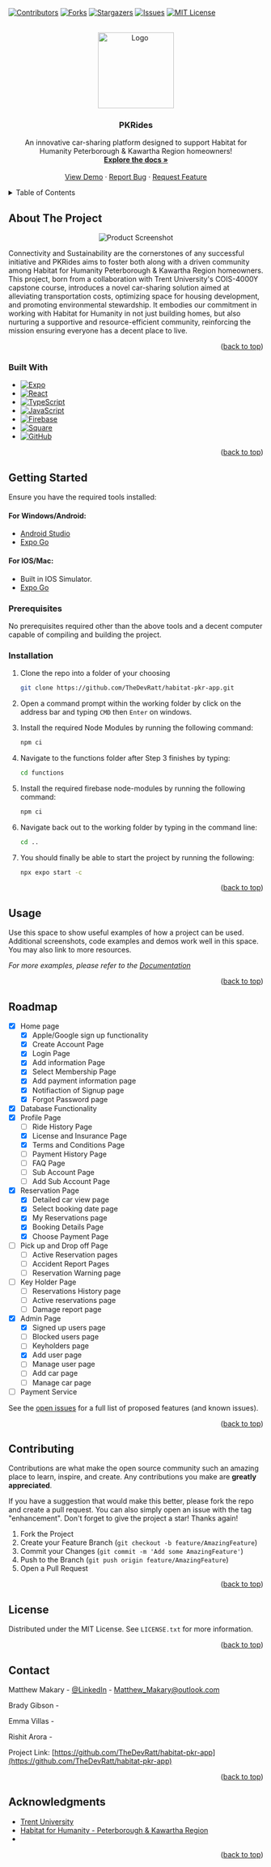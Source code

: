 <a name="readme-top"></a>

<!-- PROJECT SHIELDS -->
<!--
*** I'm using markdown "reference style" links for readability.
*** Reference links are enclosed in brackets [ ] instead of parentheses ( ).
*** See the bottom of this document for the declaration of the reference variables
*** for contributors-url, forks-url, etc. This is an optional, concise syntax you may use.
*** https://www.markdownguide.org/basic-syntax/#reference-style-links
-->

[![Contributors][contributors-shield]][contributors-url]
[![Forks][forks-shield]][forks-url]
[![Stargazers][stars-shield]][stars-url]
[![Issues][issues-shield]][issues-url]
[![MIT License][license-shield]][license-url]

<!-- PROJECT LOGO -->
<br />
<div align="center">
  <a href="https://github.com/TheDevRatt/habitat-pkr-app">
    <img src="/assets/images/PKRIcon.png" alt="Logo" width="150" height="150">
  </a>

<h3 align="center">PKRides</h3>

  <p align="center">
  An innovative car-sharing platform designed to support Habitat for Humanity Peterborough & Kawartha Region homeowners!
    <br />
    <a href="https://github.com/TheDevRatt/habitat-pkr-app"><strong>Explore the docs »</strong></a>
    <br />
    <br />
    <a href="https://github.com/TheDevRatt/habitat-pkr-app">View Demo</a>
    ·
    <a href="https://github.com/TheDevRatt/habitat-pkr-app/issues">Report Bug</a>
    ·
    <a href="https://github.com/TheDevRatt/habitat-pkr-app/issues">Request Feature</a>
  </p>
</div>

<!-- TABLE OF CONTENTS -->
<details>
  <summary>Table of Contents</summary>
  <ol>
    <li>
      <a href="#about-the-project">About The Project</a>
      <ul>
        <li><a href="#built-with">Built With</a></li>
      </ul>
    </li>
    <li>
      <a href="#getting-started">Getting Started</a>
      <ul>
        <li><a href="#prerequisites">Prerequisites</a></li>
        <li><a href="#installation">Installation</a></li>
      </ul>
    </li>
    <li><a href="#usage">Usage</a></li>
    <li><a href="#roadmap">Roadmap</a></li>
    <li><a href="#contributing">Contributing</a></li>
    <li><a href="#license">License</a></li>
    <li><a href="#contact">Contact</a></li>
    <li><a href="#acknowledgments">Acknowledgments</a></li>
  </ol>
</details>

<!-- ABOUT THE PROJECT -->

## About The Project

<p align="center">
  <img src="assets/images/startingScreen.png" alt="Product Screenshot">
</p>

Connectivity and Sustainability are the cornerstones of any successful initiative and PKRides aims to foster both along with a driven community among Habitat for Humanity Peterborough & Kawartha Region homeowners. This project, born from a collaboration with Trent University's COIS-4000Y capstone course, introduces a novel car-sharing solution aimed at alleviating transportation costs, optimizing space for housing development, and promoting environmental stewardship. It embodies our commitment in working with Habitat for Humanity in not just building homes, but also nurturing a supportive and resource-efficient community, reinforcing the mission ensuring everyone has a decent place to live.

<p align="right">(<a href="#readme-top">back to top</a>)</p>

### Built With

- [![Expo][Expo.dev]][Expo-url]
- [![React][React.js]][React-url]
- [![TypeScript][TypeScript.org]][TypeScript-url]
- [![JavaScript][javascript.com]][JavaScript-url]
- [![Firebase][firebase.com]][Firebase-url]
- [![Square][squareup.com]][Square-url]
- [![GitHub][github.com]][GitHub-url]

<p align="right">(<a href="#readme-top">back to top</a>)</p>

<!-- GETTING STARTED -->

## Getting Started

Ensure you have the required tools installed:

#### For Windows/Android:

- [Android Studio](https://developer.android.com/studio)
- [Expo Go](https://expo.dev/client)

#### For IOS/Mac:

- Built in IOS Simulator.
- [Expo Go](https://expo.dev/client)

### Prerequisites

No prerequisites required other than the above tools and a decent computer capable of compiling and building the project.

### Installation

1. Clone the repo into a folder of your choosing
   ```sh
   git clone https://github.com/TheDevRatt/habitat-pkr-app.git
   ```
2. Open a command prompt within the working folder by click on the address bar and typing `CMD` then `Enter` on windows.

3. Install the required Node Modules by running the following command:
   ```sh
   npm ci
   ```
4. Navigate to the functions folder after Step 3 finishes by typing:
   ```sh
   cd functions
   ```
5. Install the required firebase node-modules by running the following command:
   ```sh
   npm ci
   ```
6. Navigate back out to the working folder by typing in the command line:
   ```sh
   cd ..
   ```
7. You should finally be able to start the project by running the following:
   ```sh
   npx expo start -c
   ```

<p align="right">(<a href="#readme-top">back to top</a>)</p>

<!-- USAGE EXAMPLES -->

## Usage

Use this space to show useful examples of how a project can be used. Additional screenshots, code examples and demos work well in this space. You may also link to more resources.

_For more examples, please refer to the [Documentation](https://example.com)_

<p align="right">(<a href="#readme-top">back to top</a>)</p>

<!-- ROADMAP -->

## Roadmap

- [x] Home page
  - [x] Apple/Google sign up functionality
  - [x] Create Account Page
  - [x] Login Page
  - [x] Add information Page
  - [x] Select Membership Page
  - [x] Add payment information page
  - [x] Notifiaction of Signup page
  - [x] Forgot Password page
- [x] Database Functionality
- [x] Profile Page
  - [ ] Ride History Page
  - [x] License and Insurance Page
  - [x] Terms and Conditions Page
  - [ ] Payment History Page
  - [ ] FAQ Page
  - [ ] Sub Account Page
  - [ ] Add Sub Account Page
- [x] Reservation Page
  - [x] Detailed car view page
  - [x] Select booking date page
  - [x] My Reservations page
  - [x] Booking Details Page
  - [x] Choose Payment Page
- [ ] Pick up and Drop off Page
  - [ ] Active Reservation pages
  - [ ] Accident Report Pages
  - [ ] Reservation Warning page
- [ ] Key Holder Page
  - [ ] Reservations History page
  - [ ] Active reservations page
  - [ ] Damage report page
- [x] Admin Page
  - [x] Signed up users page
  - [ ] Blocked users page
  - [ ] Keyholders page
  - [x] Add user page
  - [ ] Manage user page
  - [ ] Add car page
  - [ ] Manage car page
- [ ] Payment Service

See the [open issues](https://github.com/TheDevRatt/habitat-pkr-app/issues) for a full list of proposed features (and known issues).

<p align="right">(<a href="#readme-top">back to top</a>)</p>

<!-- CONTRIBUTING -->

## Contributing

Contributions are what make the open source community such an amazing place to learn, inspire, and create. Any contributions you make are **greatly appreciated**.

If you have a suggestion that would make this better, please fork the repo and create a pull request. You can also simply open an issue with the tag "enhancement".
Don't forget to give the project a star! Thanks again!

1. Fork the Project
2. Create your Feature Branch (`git checkout -b feature/AmazingFeature`)
3. Commit your Changes (`git commit -m 'Add some AmazingFeature'`)
4. Push to the Branch (`git push origin feature/AmazingFeature`)
5. Open a Pull Request

<p align="right">(<a href="#readme-top">back to top</a>)</p>

<!-- LICENSE -->

## License

Distributed under the MIT License. See `LICENSE.txt` for more information.

<p align="right">(<a href="#readme-top">back to top</a>)</p>

<!-- CONTACT -->

## Contact

Matthew Makary - [@LinkedIn](https://www.linkedin.com/in/matthew-makary-52b093249/) - Matthew_Makary@outlook.com

Brady Gibson -

Emma Villas -

Rishit Arora -

Project Link: [https://github.com/TheDevRatt/habitat-pkr-app](https://github.com/TheDevRatt/habitat-pkr-app)

<p align="right">(<a href="#readme-top">back to top</a>)</p>

<!-- ACKNOWLEDGMENTS -->

## Acknowledgments

- [Trent University]()
- [Habitat for Humanity - Peterborough & Kawartha Region]()
- []()

<p align="right">(<a href="#readme-top">back to top</a>)</p>

<!-- MARKDOWN LINKS & IMAGES -->
<!-- https://www.markdownguide.org/basic-syntax/#reference-style-links -->

[contributors-shield]: https://img.shields.io/github/contributors/TheDevRatt/habitat-pkr-app.svg?style=for-the-badge
[contributors-url]: https://github.com/TheDevRatt/habitat-pkr-app/graphs/contributors
[forks-shield]: https://img.shields.io/github/forks/TheDevRatt/habitat-pkr-app.svg?style=for-the-badge
[forks-url]: https://github.com/TheDevRatt/habitat-pkr-app/network/members
[stars-shield]: https://img.shields.io/github/stars/TheDevRatt/habitat-pkr-app.svg?style=for-the-badge
[stars-url]: https://github.com/TheDevRatt/habitat-pkr-app/stargazers
[issues-shield]: https://img.shields.io/github/issues/TheDevRatt/habitat-pkr-app.svg?style=for-the-badge
[issues-url]: https://github.com/TheDevRatt/habitat-pkr-app/issues
[license-shield]: https://img.shields.io/github/license/TheDevRatt/habitat-pkr-app.svg?style=for-the-badge
[license-url]: https://github.com/TheDevRatt/habitat-pkr-app/blob/master/LICENSE.txt
[linkedin-shield]: https://img.shields.io/badge/-LinkedIn-black.svg?style=for-the-badge&logo=linkedin&colorB=555
[linkedin-url]: https://linkedin.com/in/linkedin_username
[product-screenshot]: assets/images/startingScreen.png
[Next.js]: https://img.shields.io/badge/next.js-000000?style=for-the-badge&logo=nextdotjs&logoColor=white
[Next-url]: https://nextjs.org/
[React-url]: https://reactjs.org/
[React.js]: https://img.shields.io/badge/React-20232A?style=for-the-badge&logo=react&logoColor=61DAFB
[Expo-url]: https://expo.dev/
[Expo.dev]: https://img.shields.io/badge/Expo-000020?style=for-the-badge&logo=expo
[TypeScript-url]: https://www.typescriptlang.org/
[TypeScript.org]: https://img.shields.io/badge/TypeScript-3178C6?style=for-the-badge&logo=typescript&logoColor=white
[Firebase-url]: https://firebase.google.com/
[firebase.com]: https://img.shields.io/badge/Firebase-FFCA28?style=for-the-badge&logo=firebase&logoColor=white
[Square-url]: https://squareup.com/
[squareup.com]: https://img.shields.io/badge/Square-3E4348?style=for-the-badge&logo=square&logoColor=white
[JavaScript-url]: https://www.javascript.com/
[javascript.com]: https://img.shields.io/badge/JavaScript-F7DF1E?style=for-the-badge&logo=javascript&logoColor=white
[GitHub-url]: https://github.com/
[github.com]: https://img.shields.io/badge/GitHub-181717?style=for-the-badge&logo=github&logoColor=white
